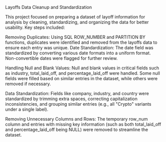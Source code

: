 Layoffs Data Cleanup and Standardization

This project focused on preparing a dataset of layoff information for analysis by cleaning, standardizing, and organizing the data for better usability. Key steps included:

Removing Duplicates: Using SQL ROW_NUMBER and PARTITION BY functions, duplicates were identified and removed from the layoffs data to ensure each entry was unique.
Date Standardization: The date field was standardized by converting various date formats into a uniform format. Non-convertible dates were flagged for further review.


Handling Null and Blank Values: Null and blank values in critical fields such as industry, total_laid_off, and percentage_laid_off were handled. Some null fields were filled based on similar entries in the dataset, while others were removed if necessary.


Data Standardization: Fields like company, industry, and country were standardized by trimming extra spaces, correcting capitalization inconsistencies, and grouping similar entries (e.g., all "Crypto" variants under a single label).


Removing Unnecessary Columns and Rows: The temporary row_num column and entries with missing key information (such as both total_laid_off and percentage_laid_off being NULL) were removed to streamline the dataset.
